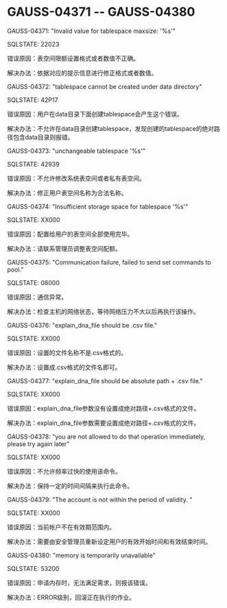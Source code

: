 # GAUSS-04371 -- GAUSS-04380<a name="ZH-CN_TOPIC_0302073302"></a>

GAUSS-04371: "Invalid value for tablespace maxsize: '%s'"

SQLSTATE: 22023

错误原因：表空间限额设置格式或者数值不正确。

解决办法：依据对应的提示信息进行修正格式或者数值。

GAUSS-04372: "tablespace cannot be created under data directory"

SQLSTATE: 42P17

错误原因：用户在data目录下面创建tablespace会产生这个错误。

解决办法：不允许在data目录创建tablespace，发现创建的tablespace的绝对路径包含data目录则报错。

GAUSS-04373: "unchangeable tablespace '%s'"

SQLSTATE: 42939

错误原因：不允许修改系统表空间或者私有表空间。

解决办法：修正用户表空间名称为合法名称。

GAUSS-04374: "Insufficient storage space for tablespace '%s'"

SQLSTATE: XX000

错误原因：配置给用户的表空间全部使用完毕。

解决办法：请联系管理员调整表空间配额。

GAUSS-04375: "Communication failure, failed to send set commands to pool."

SQLSTATE: 08000

错误原因：通信异常。

解决办法：检查主机的网络状态，等待网络压力不大以后再执行该操作。

GAUSS-04376: "explain\_dna\_file should be .csv file."

SQLSTATE: XX000

错误原因：设置的文件名称不是.csv格式的。

解决办法：设置成.csv格式的文件名即可。

GAUSS-04377: "explain\_dna\_file should be absolute path + .csv file."

SQLSTATE: XX000

错误原因：explain\_dna\_file参数没有设置成绝对路径+.csv格式的文件。

解决办法：explain\_dna\_file参数需要设置成绝对路径+.csv格式的文件。

GAUSS-04378: "you are not allowed to do that operation immediately, please try again later"

SQLSTATE: XX000

错误原因：不允许频率过快的使用该命令。

解决办法：保持一定的时间间隔来执行此命令。

GAUSS-04379: "The account is not within the period of validity. "

SQLSTATE: XX000

错误原因：当前帐户不在有效期范围内。

解决办法：需要由安全管理员重新设定用户的有效开始时间和有效结束时间。

GAUSS-04380: "memory is temporarily unavailable"

SQLSTATE: 53200

错误原因：申请内存时，无法满足需求，则报该错误。

解决办法：ERROR级别，回滚正在执行的作业。

